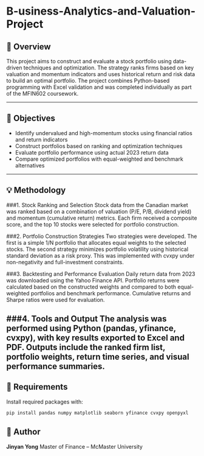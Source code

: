 # B-usiness-Analytics-and-Valuation-Project

## 📌 Overview

This project aims to construct and evaluate a stock portfolio using data-driven techniques and optimization. The strategy ranks firms based on key valuation and momentum indicators and uses historical return and risk data to build an optimal portfolio. The project combines Python-based programming with Excel validation and was completed individually as part of the MFIN602 coursework.

---

## 🎯 Objectives

- Identify undervalued and high-momentum stocks using financial ratios and return indicators
- Construct portfolios based on ranking and optimization techniques
- Evaluate portfolio performance using actual 2023 return data
- Compare optimized portfolios with equal-weighted and benchmark alternatives
---

## 💡 Methodology

###1. Stock Ranking and Selection
Stock data from the Canadian market was ranked based on a combination of valuation (P/E, P/B, dividend yield) and momentum (cumulative return) metrics. Each firm received a composite score, and the top 10 stocks were selected for portfolio construction.

###2. Portfolio Construction Strategies
Two strategies were developed. The first is a simple 1/N portfolio that allocates equal weights to the selected stocks. The second strategy minimizes portfolio volatility using historical standard deviation as a risk proxy. This was implemented with cvxpy under non-negativity and full-investment constraints.

###3. Backtesting and Performance Evaluation
Daily return data from 2023 was downloaded using the Yahoo Finance API. Portfolio returns were calculated based on the constructed weights and compared to both equal-weighted portfolios and benchmark performance. Cumulative returns and Sharpe ratios were used for evaluation.

###4. Tools and Output
The analysis was performed using Python (pandas, yfinance, cvxpy), with key results exported to Excel and PDF. Outputs include the ranked firm list, portfolio weights, return time series, and visual performance summaries.
---

## 🧰 Requirements

Install required packages with:

```bash
pip install pandas numpy matplotlib seaborn yfinance cvxpy openpyxl
```

## 🙋 Author

**Jinyan Yong**
 Master of Finance – McMaster University

